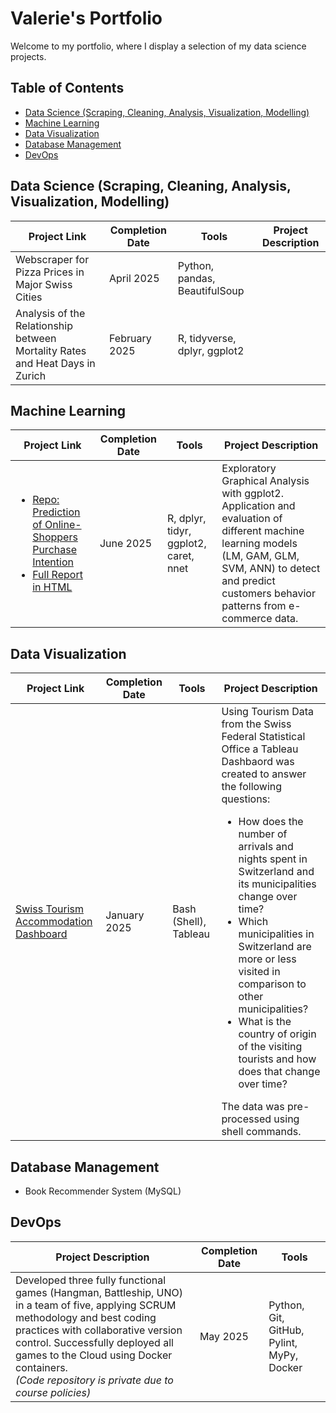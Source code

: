 # Valerie's Portfolio
Welcome to my portfolio, where I display a selection of my data science projects.

## Table of Contents
- [Data Science (Scraping, Cleaning, Analysis, Visualization, Modelling)](#data-science-scraping-cleaning-analysis-visualization-modelling)
- [Machine Learning](#machine-learning)
- [Data Visualization](#data-visualization)
- [Database Management](#database-management)
- [DevOps](#devops)

## Data Science (Scraping, Cleaning, Analysis, Visualization, Modelling)

| Project Link                                                                   | Completion Date | Tools                         | Project Description |
| -------------------------------------------------------------------------------| --------------- | ------------------------------|---------------------|
| Webscraper for Pizza Prices in Major Swiss Cities                              |  April 2025     | Python, pandas, BeautifulSoup |                     |
| Analysis of the Relationship between Mortality Rates and Heat Days in Zurich   |  February 2025  | R, tidyverse, dplyr, ggplot2  |                     |

## Machine Learning

| Project Link                                                                   | Completion Date | Tools                         | Project Description |
| -------------------------------------------------------------------------------| --------------- | ------------------------------|---------------------|
| <ul><li>[Repo: Prediction of Online-Shoppers Purchase Intention](https://github.com/ValerieLuethi/Online-Shoppers-Purchase-Intention/tree/main)</li><li>[Full Report in HTML](https://valerieluethi.github.io/Online-Shoppers-Purchase-Intention/OnlineShoppers_Purchase_Intention.html)</li></ul>                       |  June 2025     | R, dplyr, tidyr, ggplot2, caret, nnet  |  Exploratory Graphical Analysis with ggplot2. Application and evaluation of different machine learning models (LM, GAM, GLM, SVM, ANN) to detect and predict customers behavior patterns from e-commerce data.                 |

## Data Visualization

| Project Link                                                                   | Completion Date | Tools                         | Project Description |
| -------------------------------------------------------------------------------| --------------- | ------------------------------|---------------------|
| [Swiss Tourism Accommodation Dashboard](https://public.tableau.com/views/SwissTourismAccommodationDashboard/Dashboard_final?:language=de-DE&publish=yes&:sid=&:redirect=auth&:display_count=n&:origin=viz_share_link)                             |  January 2025     | Bash (Shell), Tableau |   Using Tourism Data from the Swiss Federal Statistical Office a Tableau Dashbaord was created to answer the following questions: <ul><li>How does the number of arrivals and nights spent in Switzerland and its municipalities change over time?</li><li>Which municipalities in Switzerland are more or less visited in comparison to other municipalities?</li><li>What is the country of origin of the visiting tourists and how does that change over time?</li></ul> The data was pre-processed using shell commands. |

## Database Management
- Book Recommender System (MySQL)

## DevOps

| Project Description                                                                 | Completion Date | Tools                         |
| -------------------------------------------------------------------------------| --------------- | ------------------------------|
| Developed three fully functional games (Hangman, Battleship, UNO) in a team of five, applying SCRUM methodology and best coding practices with collaborative version control. Successfully deployed all games to the Cloud using Docker containers. <br> *(Code repository is private due to course policies)*                             |  May 2025    | Python, Git, GitHub, Pylint, MyPy, Docker |
